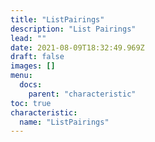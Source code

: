 ```yaml
---
title: "ListPairings"
description: "List Pairings"
lead: ""
date: 2021-08-09T18:32:49.969Z
draft: false
images: []
menu:
  docs:
    parent: "characteristic"
toc: true
characteristic:
  name: "ListPairings"
---
```

